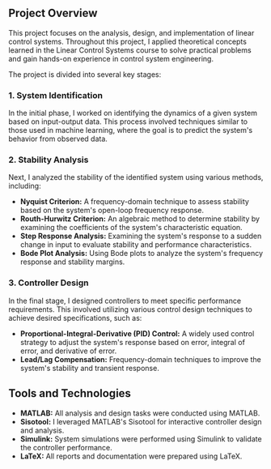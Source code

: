 ## Project Overview

This project focuses on the analysis, design, and implementation of linear control systems. Throughout this project, I applied theoretical concepts learned in the Linear Control Systems course to solve practical problems and gain hands-on experience in control system engineering.

The project is divided into several key stages:

### 1. System Identification

In the initial phase, I worked on identifying the dynamics of a given system based on input-output data. This process involved techniques similar to those used in machine learning, where the goal is to predict the system's behavior from observed data.

### 2. Stability Analysis

Next, I analyzed the stability of the identified system using various methods, including:

*   **Nyquist Criterion:**  A frequency-domain technique to assess stability based on the system's open-loop frequency response.
*   **Routh-Hurwitz Criterion:** An algebraic method to determine stability by examining the coefficients of the system's characteristic equation.
*   **Step Response Analysis:**  Examining the system's response to a sudden change in input to evaluate stability and performance characteristics.
*   **Bode Plot Analysis:**  Using Bode plots to analyze the system's frequency response and stability margins.

### 3. Controller Design

In the final stage, I designed controllers to meet specific performance requirements. This involved utilizing various control design techniques to achieve desired specifications, such as:

*   **Proportional-Integral-Derivative (PID) Control:**  A widely used control strategy to adjust the system's response based on error, integral of error, and derivative of error.
*   **Lead/Lag Compensation:**  Frequency-domain techniques to improve the system's stability and transient response.

## Tools and Technologies

*   **MATLAB:**  All analysis and design tasks were conducted using MATLAB.
*   **Sisotool:**  I leveraged MATLAB's Sisotool for interactive controller design and analysis.
*   **Simulink:**  System simulations were performed using Simulink to validate the controller performance.
*   **LaTeX:**  All reports and documentation were prepared using LaTeX.

